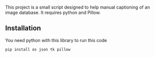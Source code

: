 This project is a small script designed to help manual captioning of an image database. It requires python and Pillow.

## Installation

You need python with this library to run this code
```
pip install os json tk pillow

```
